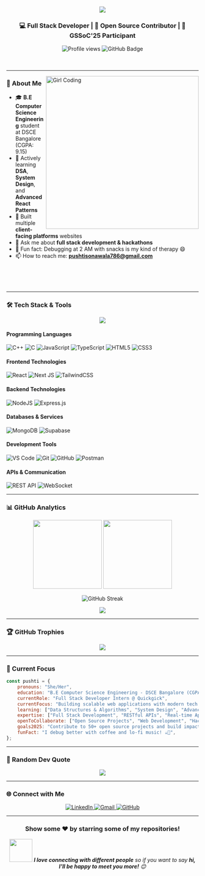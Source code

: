 <h1 align="center">
  <img src="https://readme-typing-svg.herokuapp.com/?font=Righteous&size=35&center=true&vCenter=true&width=500&height=70&duration=4000&lines=Hi+There!+👋;+I'm+Pushti+Sonawala!;" />
</h1>

<h3 align="center">💻 Full Stack Developer | 🚀 Open Source Contributor | 🎯 GSSoC'25 Participant</h3>

<div align="center">
  <img src="https://komarev.com/ghpvc/?username=pushtisonawala&label=Profile%20views&color=0e75b6&style=flat" alt="Profile views" />
  <img src="https://img.shields.io/github/followers/pushtisonawala?label=Followers&style=social" alt="GitHub Badge" />
</div>

<br/>
<br/>

---

<img align="right" alt="Girl Coding" width="400" src="https://cdn.dribbble.com/users/1708816/screenshots/15637256/media/f9826f0af8a49462f048262a8502035b.gif">

### 🚀 About Me

- 🎓 **B.E Computer Science Engineering** student at DSCE Bangalore (CGPA: 9.15)
- 🌱 Actively learning **DSA**, **System Design**, and **Advanced React Patterns**
- 💼 Built multiple **client-facing platforms** websites
- 💬 Ask me about **full stack development & hackathons**
- 🧠 Fun fact: Debugging at 2 AM with snacks is my kind of therapy 😄
- 📫 How to reach me: **pushtisonawala786@gmail.com**

<br/>
<br/>
<br/>

---

### 🛠️ Tech Stack & Tools

<p align="center">
  <a href="https://skillicons.dev">
    <img src="https://skillicons.dev/icons?i=html,css,js,ts,react,nextjs,nodejs,express,mongodb,supabase,git,github,vscode,postman,tailwind" />
  </a>
</p>

#### Programming Languages
![C++](https://img.shields.io/badge/c++-%2300599C.svg?style=for-the-badge&logo=c%2B%2B&logoColor=white)
![C](https://img.shields.io/badge/c-%2300599C.svg?style=for-the-badge&logo=c&logoColor=white)
![JavaScript](https://img.shields.io/badge/javascript-%23323330.svg?style=for-the-badge&logo=javascript&logoColor=%23F7DF1E)
![TypeScript](https://img.shields.io/badge/typescript-%23007ACC.svg?style=for-the-badge&logo=typescript&logoColor=white)
![HTML5](https://img.shields.io/badge/html5-%23E34F26.svg?style=for-the-badge&logo=html5&logoColor=white)
![CSS3](https://img.shields.io/badge/css3-%231572B6.svg?style=for-the-badge&logo=css3&logoColor=white)

#### Frontend Technologies
![React](https://img.shields.io/badge/react-%2320232a.svg?style=for-the-badge&logo=react&logoColor=%2361DAFB)
![Next JS](https://img.shields.io/badge/Next-black?style=for-the-badge&logo=next.js&logoColor=white)
![TailwindCSS](https://img.shields.io/badge/tailwindcss-%2338B2AC.svg?style=for-the-badge&logo=tailwind-css&logoColor=white)

#### Backend Technologies
![NodeJS](https://img.shields.io/badge/node.js-6DA55F?style=for-the-badge&logo=node.js&logoColor=white)
![Express.js](https://img.shields.io/badge/express.js-%23404d59.svg?style=for-the-badge&logo=express&logoColor=%2361DAFB)

#### Databases & Services
![MongoDB](https://img.shields.io/badge/MongoDB-%234ea94b.svg?style=for-the-badge&logo=mongodb&logoColor=white)
![Supabase](https://img.shields.io/badge/Supabase-3ECF8E?style=for-the-badge&logo=supabase&logoColor=white)

#### Development Tools
![VS Code](https://img.shields.io/badge/Visual%20Studio%20Code-0078d7.svg?style=for-the-badge&logo=visual-studio-code&logoColor=white)
![Git](https://img.shields.io/badge/git-%23F05033.svg?style=for-the-badge&logo=git&logoColor=white)
![GitHub](https://img.shields.io/badge/github-%23121011.svg?style=for-the-badge&logo=github&logoColor=white)
![Postman](https://img.shields.io/badge/Postman-FF6C37?style=for-the-badge&logo=postman&logoColor=white)

#### APIs & Communication
![REST API](https://img.shields.io/badge/REST%20API-02569B?style=for-the-badge&logo=fastapi&logoColor=white)
![WebSocket](https://img.shields.io/badge/WebSocket-4F4F4F?style=for-the-badge&logo=websocket&logoColor=white)

---

### 📊 GitHub Analytics

<p align="center">
  <img height="180em" src="https://github-readme-stats.vercel.app/api?username=pushtisonawala&show_icons=true&theme=tokyonight&include_all_commits=true&count_private=true"/>
  <img height="180em" src="https://github-readme-stats.vercel.app/api/top-langs/?username=pushtisonawala&layout=compact&langs_count=8&theme=tokyonight"/>
</p>

<div align="center">
  <img src="https://github-readme-streak-stats.herokuapp.com/?user=pushtisonawala&theme=tokyonight" alt="GitHub Streak" />
</div>

<p align="center">
  <img src="https://github-readme-activity-graph.vercel.app/graph?username=pushtisonawala&theme=tokyo-night&bg_color=1a1b27&color=38bdae&line=70a5fd&point=bf91f3&area=true&hide_border=true" />
</p>

---

### 🏆 GitHub Trophies
<p align="center">
  <img src="https://github-profile-trophy.vercel.app/?username=pushtisonawala&theme=tokyonight&no-frame=false&no-bg=false&margin-w=4&row=1" />
</p>

---

### 🎯 Current Focus

```javascript
const pushti = {
    pronouns: "She/Her",
    education: "B.E Computer Science Engineering - DSCE Bangalore (CGPA: 9.15)",
    currentRole: "Full Stack Developer Intern @ Quickgick",
    currentFocus: "Building scalable web applications with modern tech stack",
    learning: ["Data Structures & Algorithms", "System Design", "Advanced React Patterns"],
    expertise: ["Full Stack Development", "RESTful APIs", "Real-time Applications"],
    openToCollaborate: ["Open Source Projects", "Web Development", "Hackathons"],
    goals2025: "Contribute to 50+ open source projects and build impactful applications",
    funFact: "I debug better with coffee and lo-fi music! ☕🎵",
};
```

---
### 💭 Random Dev Quote
<div align="center">
  <img src="https://quotes-github-readme.vercel.app/api?type=horizontal&theme=tokyonight" />
</div>

---

### 🌐 Connect with Me

<p align="center">
  <a href="https://linkedin.com/in/pushti-sonawala-b0079b27a/" target="_blank">
    <img src="https://img.shields.io/badge/LinkedIn-0077B5?style=for-the-badge&logo=linkedin&logoColor=white" alt="LinkedIn" />
  </a>
  <a href="mailto:pushtisonawala786@gmail.com" target="_blank">
    <img src="https://img.shields.io/badge/Gmail-D14836?style=for-the-badge&logo=gmail&logoColor=white" alt="Gmail" />
  </a>
  <a href="https://github.com/pushtisonawala" target="_blank">
    <img src="https://img.shields.io/badge/GitHub-100000?style=for-the-badge&logo=github&logoColor=white" alt="GitHub" />
  </a>
</p>

---

<div align="center">
  <h3>Show some ❤️ by starring some of my repositories!</h3>
  <p>
    <img src="https://media.giphy.com/media/LnQjpWaON8nhr21vNW/giphy.gif" width="60"> 
    <em><b>I love connecting with different people</b> so if you want to say <b>hi, I'll be happy to meet you more!</b> 😊</em>
  </p>
</div>
